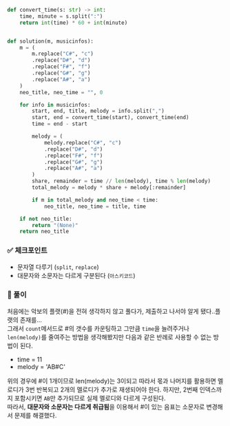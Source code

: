 ```py
def convert_time(s: str) -> int:
    time, minute = s.split(":")
    return int(time) * 60 + int(minute)


def solution(m, musicinfos):
    m = (
        m.replace("C#", "c")
        .replace("D#", "d")
        .replace("F#", "f")
        .replace("G#", "g")
        .replace("A#", "a")
    )
    neo_title, neo_time = "", 0

    for info in musicinfos:
        start, end, title, melody = info.split(",")
        start, end = convert_time(start), convert_time(end)
        time = end - start

        melody = (
            melody.replace("C#", "c")
            .replace("D#", "d")
            .replace("F#", "f")
            .replace("G#", "g")
            .replace("A#", "a")
        )
        share, remainder = time // len(melody), time % len(melody)
        total_melody = melody * share + melody[:remainder]

        if m in total_melody and neo_time < time:
            neo_title, neo_time = title, time

    if not neo_title:
        return "(None)"
    return neo_title
```

### ✅ 체크포인트

- 문자열 다루기 (`split`, `replace`)
- 대문자와 소문자는 다르게 구분된다 (`아스키코드`)

### 📌 풀이

처음에는 악보의 플랫(#)을 전혀 생각하지 않고 풀다가, 제출하고 나서야 알게 됐다..플랫의 존재를...  
그래서 `count`메서드로 #의 갯수를 카운팅하고 그만큼 `time`을 늘려주거나 `len(melody)`를 줄여주는 방법을 생각해봤지만 다음과 같은 반례로 사용할 수 없는 방법이 된다.

- time = 11
- melody = 'AB#C'

위의 경우에 #이 1개이므로 len(melody)는 3이되고 따라서 몫과 나머지를 활용하면 멜로디가 3번 반복되고 2개의 멜로디가 추가로 재생되어야 한다.
하지만, 2번째 인덱스까지 포함시키면 `AB`만 추가되므로 실제 멜로디와 다르게 구성된다.  
따라서, **대문자와 소문자는 다르게 취급됨**을 이용해서 #이 있는 음표는 소문자로 변경해서 문제를 해결했다.
